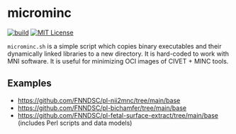 # microminc

[![build](https://github.com/FNNDSC/microminc/actions/workflows/build.yml/badge.svg)](https://github.com/FNNDSC/microminc/actions/workflows/build.yml)
[![MIT License](https://img.shields.io/github/license/fnndsc/pypx-listener)](https://github.com/FNNDSC/pypx-listener/blob/main/LICENSE)

`microminc.sh` is a simple script which copies binary executables and their dynamically linked libraries to a new directory.
It is hard-coded to work with MNI software. It is useful for minimizing OCI images of CIVET + MINC tools.

## Examples

- https://github.com/FNNDSC/pl-nii2mnc/tree/main/base
- https://github.com/FNNDSC/pl-bichamfer/tree/main/base
- https://github.com/FNNDSC/pl-fetal-surface-extract/tree/main/base (includes Perl scripts and data models)
